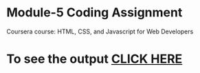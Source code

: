 
# Module-5 Coding Assignment

Coursera course: HTML, CSS, and Javascript for Web Developers

# To see the output [CLICK HERE](https://mishravk6.github.io/Coursera-Web-Developer-Assignments/module-5/index.html)
